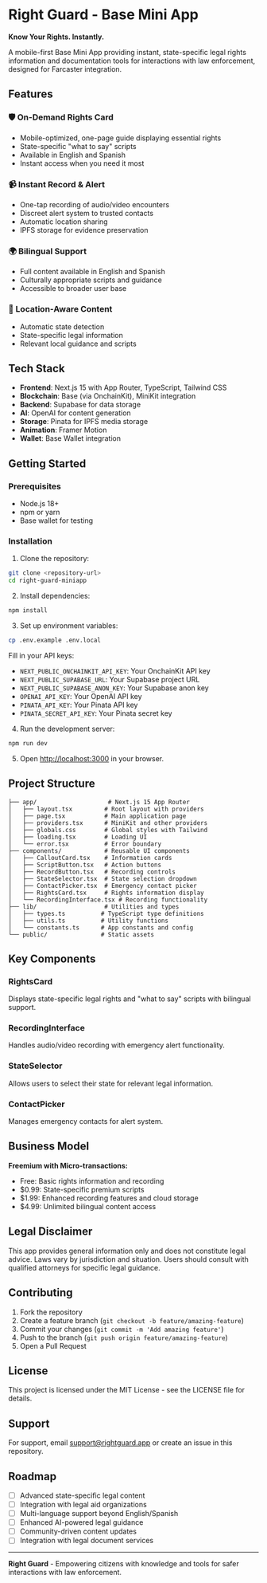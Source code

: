 # Right Guard - Base Mini App

**Know Your Rights. Instantly.**

A mobile-first Base Mini App providing instant, state-specific legal rights information and documentation tools for interactions with law enforcement, designed for Farcaster integration.

## Features

### 🛡️ On-Demand Rights Card
- Mobile-optimized, one-page guide displaying essential rights
- State-specific "what to say" scripts
- Available in English and Spanish
- Instant access when you need it most

### 📹 Instant Record & Alert
- One-tap recording of audio/video encounters
- Discreet alert system to trusted contacts
- Automatic location sharing
- IPFS storage for evidence preservation

### 🌍 Bilingual Support
- Full content available in English and Spanish
- Culturally appropriate scripts and guidance
- Accessible to broader user base

### 📍 Location-Aware Content
- Automatic state detection
- State-specific legal information
- Relevant local guidance and scripts

## Tech Stack

- **Frontend**: Next.js 15 with App Router, TypeScript, Tailwind CSS
- **Blockchain**: Base (via OnchainKit), MiniKit integration
- **Backend**: Supabase for data storage
- **AI**: OpenAI for content generation
- **Storage**: Pinata for IPFS media storage
- **Animation**: Framer Motion
- **Wallet**: Base Wallet integration

## Getting Started

### Prerequisites

- Node.js 18+ 
- npm or yarn
- Base wallet for testing

### Installation

1. Clone the repository:
```bash
git clone <repository-url>
cd right-guard-miniapp
```

2. Install dependencies:
```bash
npm install
```

3. Set up environment variables:
```bash
cp .env.example .env.local
```

Fill in your API keys:
- `NEXT_PUBLIC_ONCHAINKIT_API_KEY`: Your OnchainKit API key
- `NEXT_PUBLIC_SUPABASE_URL`: Your Supabase project URL
- `NEXT_PUBLIC_SUPABASE_ANON_KEY`: Your Supabase anon key
- `OPENAI_API_KEY`: Your OpenAI API key
- `PINATA_API_KEY`: Your Pinata API key
- `PINATA_SECRET_API_KEY`: Your Pinata secret key

4. Run the development server:
```bash
npm run dev
```

5. Open [http://localhost:3000](http://localhost:3000) in your browser.

## Project Structure

```
├── app/                    # Next.js 15 App Router
│   ├── layout.tsx         # Root layout with providers
│   ├── page.tsx           # Main application page
│   ├── providers.tsx      # MiniKit and other providers
│   ├── globals.css        # Global styles with Tailwind
│   ├── loading.tsx        # Loading UI
│   └── error.tsx          # Error boundary
├── components/            # Reusable UI components
│   ├── CalloutCard.tsx    # Information cards
│   ├── ScriptButton.tsx   # Action buttons
│   ├── RecordButton.tsx   # Recording controls
│   ├── StateSelector.tsx  # State selection dropdown
│   ├── ContactPicker.tsx  # Emergency contact picker
│   ├── RightsCard.tsx     # Rights information display
│   └── RecordingInterface.tsx # Recording functionality
├── lib/                   # Utilities and types
│   ├── types.ts          # TypeScript type definitions
│   ├── utils.ts          # Utility functions
│   └── constants.ts      # App constants and config
└── public/               # Static assets
```

## Key Components

### RightsCard
Displays state-specific legal rights and "what to say" scripts with bilingual support.

### RecordingInterface  
Handles audio/video recording with emergency alert functionality.

### StateSelector
Allows users to select their state for relevant legal information.

### ContactPicker
Manages emergency contacts for alert system.

## Business Model

**Freemium with Micro-transactions:**
- Free: Basic rights information and recording
- $0.99: State-specific premium scripts
- $1.99: Enhanced recording features and cloud storage  
- $4.99: Unlimited bilingual content access

## Legal Disclaimer

This app provides general information only and does not constitute legal advice. Laws vary by jurisdiction and situation. Users should consult with qualified attorneys for specific legal guidance.

## Contributing

1. Fork the repository
2. Create a feature branch (`git checkout -b feature/amazing-feature`)
3. Commit your changes (`git commit -m 'Add amazing feature'`)
4. Push to the branch (`git push origin feature/amazing-feature`)
5. Open a Pull Request

## License

This project is licensed under the MIT License - see the LICENSE file for details.

## Support

For support, email support@rightguard.app or create an issue in this repository.

## Roadmap

- [ ] Advanced state-specific legal content
- [ ] Integration with legal aid organizations
- [ ] Multi-language support beyond English/Spanish
- [ ] Enhanced AI-powered legal guidance
- [ ] Community-driven content updates
- [ ] Integration with legal document services

---

**Right Guard** - Empowering citizens with knowledge and tools for safer interactions with law enforcement.
